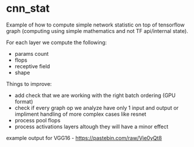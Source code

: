 # cnn_stat
Example of how to compute simple network statistic on top of tensorflow graph (computing using simple mathematics and not TF api/internal state).


For each layer we compute the following:
- params count 
- flops
- receptive field
- shape


Things to improve:
- add check that we are working with the right batch ordering (GPU format)
- check if every graph op we analyze have only 1 input and output or impliment handling of more complex cases like resnet
- process pool flops
- process activations layers altough they will have a minor effect

example output for VGG16 - https://pastebin.com/raw/Vje0yQt8

